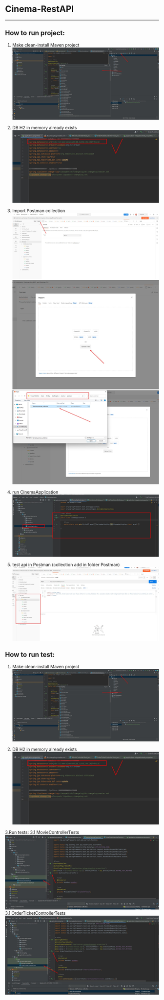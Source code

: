 # Cinema-RestAPI
_____________________________________________________________________________________________________________
## How to run project:
1. Make clean-install Maven project
![Image Cinema-RestAPI](https://github.com/romanov-create/Cinema-RestAPI/raw/master/images_flow/Screenshot_1.jpg)

2. DB H2 in memory already exists
![Image Cinema-RestAPI](https://github.com/romanov-create/Cinema-RestAPI/raw/master/images_flow/Screenshot_2.jpg)

3. Import Postman collection 
![Image Cinema-RestAPI](https://github.com/romanov-create/Cinema-RestAPI/raw/master/images_flow/Screenshot_6.jpg)
![Image Cinema-RestAPI](https://github.com/romanov-create/Cinema-RestAPI/raw/master/images_flow/Screenshot_7.jpg)
![Image Cinema-RestAPI](https://github.com/romanov-create/Cinema-RestAPI/raw/master/images_flow/Screenshot_8.jpg)

3. run CinemaApplication 
![Image Cinema-RestAPI](https://github.com/romanov-create/Cinema-RestAPI/raw/master/images_flow/Screenshot_3.jpg)

4. test api in Postman (collection add in folder Postman)
![Image Cinema-RestAPI](https://github.com/romanov-create/Cinema-RestAPI/raw/master/images_flow/Screenshot_9.jpg)

## How to run test:
1. Make clean-install Maven project
![Image Cinema-RestAPI](https://github.com/romanov-create/Cinema-RestAPI/raw/master/images_flow/Screenshot_1.jpg)

2. DB H2 in memory already exists
![Image Cinema-RestAPI](https://github.com/romanov-create/Cinema-RestAPI/raw/master/images_flow/Screenshot_2.jpg)

3.Run tests:
3.1 MovieControllerTests
![Image Cinema-RestAPI](https://github.com/romanov-create/Cinema-RestAPI/raw/master/images_flow/Screenshot_4.jpg)
3.1 OrderTicketControllerTests
![Image Cinema-RestAPI](https://github.com/romanov-create/Cinema-RestAPI/raw/master/images_flow/Screenshot_5.jpg)
